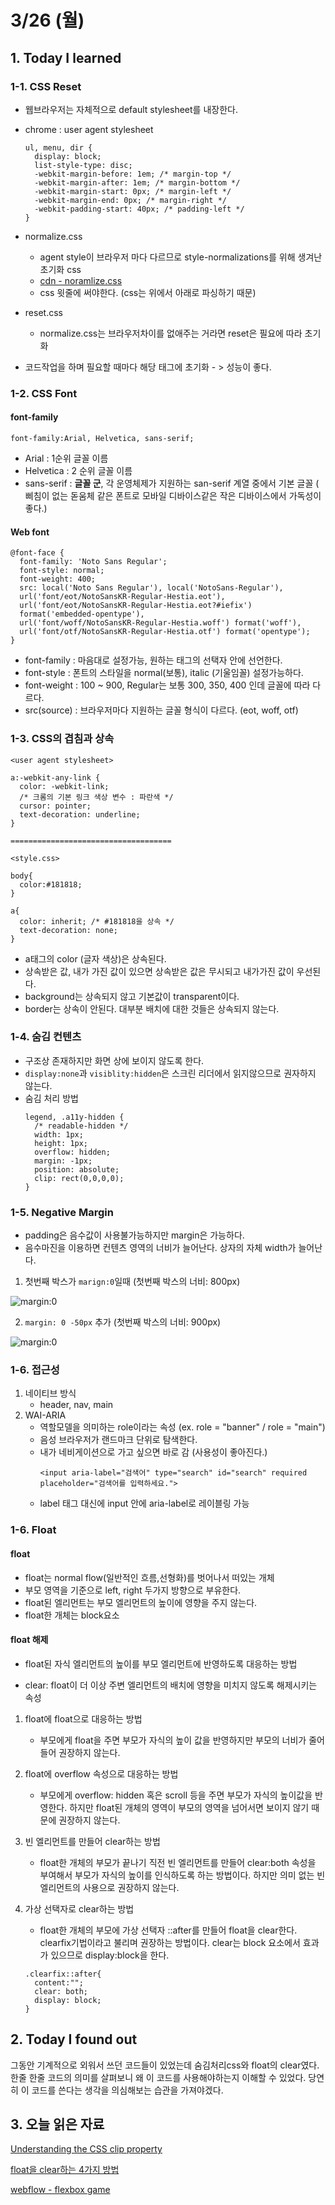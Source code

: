 # 3/26 (월)

## 1. Today I learned

### 1-1. CSS Reset
  - 웹브라우저는 자체적으로 default stylesheet를 내장한다.
  - chrome : user agent stylesheet
    ```
    ul, menu, dir {
      display: block;
      list-style-type: disc;
      -webkit-margin-before: 1em; /* margin-top */
      -webkit-margin-after: 1em; /* margin-bottom */
      -webkit-margin-start: 0px; /* margin-left */
      -webkit-margin-end: 0px; /* margin-right */
      -webkit-padding-start: 40px; /* padding-left */
    }
    ```
- normalize.css
  - agent style이 브라우저 마다 다르므로 style-normalizations를 위해 생겨난 초기화 css
  - [cdn - noramlize.css](https://cdnjs.com/libraries/normalize)
  - css 윗줄에 써야한다. (css는 위에서 아래로 파싱하기 때문)

- reset.css
  - normalize.css는 브라우저차이를 없애주는 거라면
reset은 필요에 따라 초기화

- 코드작업을 하며 필요할 때마다 해당 태그에 초기화 - > 성능이 좋다.


### 1-2. CSS Font 
#### font-family
```
font-family:Arial, Helvetica, sans-serif;
```
- Arial : 1순위 글꼴 이름
- Helvetica : 2 순위 글꼴 이름
- sans-serif : **글꼴 군**, 각 운영체제가 지원하는 san-serif 계열 중에서 기본 글꼴 ( 삐침이 없는 돋움체 같은 폰트로 모바일 디바이스같은 작은 디바이스에서 가독성이 좋다.)

#### Web font
```
@font-face {
  font-family: 'Noto Sans Regular';
  font-style: normal;
  font-weight: 400;
  src: local('Noto Sans Regular'), local('NotoSans-Regular'), 
  url('font/eot/NotoSansKR-Regular-Hestia.eot'), 
  url('font/eot/NotoSansKR-Regular-Hestia.eot?#iefix') 
  format('embedded-opentype'), 
  url('font/woff/NotoSansKR-Regular-Hestia.woff') format('woff'), 
  url('font/otf/NotoSansKR-Regular-Hestia.otf') format('opentype');
}
```
- font-family : 마음대로 설정가능, 원하는 태그의 선택자 안에 선언한다.
- font-style : 폰트의 스타일을 normal(보통), italic (기울임꼴) 설정가능하다.
- font-weight : 100 ~ 900, Regular는 보통 300, 350, 400 인데 글꼴에 따라 다르다.
- src(source) : 브라우저마다 지원하는 글꼴 형식이 다르다. (eot, woff, otf)

### 1-3. CSS의 겹침과 상속
```
<user agent stylesheet>

a:-webkit-any-link {
  color: -webkit-link; 
  /* 크롬의 기본 링크 색상 변수 : 파란색 */
  cursor: pointer;
  text-decoration: underline;
}

====================================

<style.css>

body{
  color:#181818;
}

a{
  color: inherit; /* #181818을 상속 */
  text-decoration: none;  
}

```
- a태그의 color (글자 색상)은 상속된다.
- 상속받은 값, 내가 가진 값이 있으면 상속받은 값은 무시되고 내가가진 값이 우선된다.
- background는 상속되지 않고 기본값이 transparent이다.
- border는 상속이 안된다. 대부분 배치에 대한 것들은 상속되지 않는다.

### 1-4. 숨김 컨텐츠
- 구조상 존재하지만 화면 상에 보이지 않도록 한다. 
- `display:none`과 `visiblity:hidden`은 스크린 리더에서 읽지않으므로 권자하지 않는다.
- 숨김 처리 방법
    ```
    legend, .a11y-hidden {
      /* readable-hidden */
      width: 1px;
      height: 1px;
      overflow: hidden;
      margin: -1px;
      position: absolute;
      clip: rect(0,0,0,0);
    }
    ```
### 1-5. Negative Margin
- padding은 음수값이 사용불가능하지만 margin은 가능하다.
- 음수마진을 이용하면 컨텐츠 영역의 너비가 늘어난다. 상자의 자체 width가 늘어난다.
1. 첫번째 박스가 `marign:0`일때  (첫번째 박스의 너비: 800px)

![margin:0](./images/n_m01.jpg)

2. `margin: 0 -50px` 추가 (첫번째 박스의 너비: 900px)

![margin:0](./images/n_m02.jpg)


### 1-6. 접근성
1. 네이티브 방식
    - header, nav, main
2. WAI-ARIA
    - 역할모델을 의미하는 role이라는 속성 (ex. 
role = "banner" / role = "main")
    - 음성 브라우저가 랜드마크 단위로 탐색한다.
    - 내가 네비게이션으로 가고 싶으면 바로 감 (사용성이 좋아진다.) 
      ``` 
      <input aria-label="검색어" type="search" id="search" required placeholder="검색어를 입력하세요.">
      ```
    - label 태그 대신에 input 안에 aria-label로 레이블링 가능

### 1-6. Float
#### float
- float는 normal flow(일반적인 흐름,선형화)를 벗어나서 떠있는 개체
- 부모 영역을 기준으로 left, right 두가지 방향으로 부유한다.
- float된 엘리먼트는 부모 엘리먼트의 높이에 영향을 주지 않는다.
- float한 개체는 block요소

#### float 해제
- float된 자식 엘리먼트의 높이를 부모 엘리먼트에 반영하도록 대응하는 방법

- clear: float이 더 이상 주변 엘리먼트의 배치에 영향을 미치지 않도록 해제시키는 속성

1. float에 float으로 대응하는 방법
    - 부모에게 float을 주면 부모가 자식의 높이 값을 반영하지만
 부모의 너비가 줄어들어 권장하지 않는다.

2. float에 overflow 속성으로 대응하는 방법
    - 부모에게 overflow: hidden 혹은 scroll 등을 주면 부모가 자식의 높이값을 반영한다. 하지만 float된 개체의 영역이 부모의 영역을 넘어서면 보이지 않기 때문에 권장하지 않는다.

3. 빈 엘리먼트를 만들어 clear하는 방법
    - float한 개체의 부모가 끝나기 직전 빈 엘리먼트를 만들어 clear:both 속성을 부여해서 부모가 자식의 높이를 인식하도록 하는 방법이다. 하지만 의미 없는 빈 엘리먼트의 사용으로 권장하지 않는다.

4. 가상 선택자로 clear하는 방법
   - float한 개체의 부모에 가상 선택자 ::after를 만들어 float을 clear한다. clearfix기법이라고 불리며 권장하는 방법이다. clear는 block 요소에서 효과가 있으므로 display:block을 한다.
    ```
    .clearfix::after{
      content:"";
      clear: both;
      display: block;
    }
    ```

## 2. Today I found out
그동안 기계적으로 외워서 쓰던 코드들이 있었는데 숨김처리css와 float의 clear였다. 한줄 한줄 코드의 의미를 살펴보니 왜 이 코드를 사용해야하는지 이해할 수 있었다. 
당연히 이 코드를 쓴다는 생각을 의심해보는 습관을 가져야겠다.


## 3. 오늘 읽은 자료
[Understanding the CSS clip property](https://tympanus.net/codrops/2013/01/16/understanding-the-css-clip-property/)

[float을 clear하는 4가지 방법](http://naradesign.net/wp/2008/05/27/144/)

[webflow - flexbox game](https://preview.webflow.com/preview/flexbox-game?preview=d1a26b027c4803817087a91c651e321f&m=1)